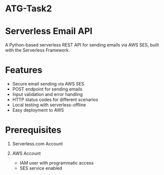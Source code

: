 # ATG-Task2
# Serverless Email API

A Python-based serverless REST API for sending emails via AWS SES, built with the Serverless Framework.

# Features
- Secure email sending via AWS SES
- POST endpoint for sending emails
- Input validation and error handling
- HTTP status codes for different scenarios
- Local testing with serverless-offline
- Easy deployment to AWS

# Prerequisites
1. Serverless.com Account 
   
2. AWS Account
   - IAM user with programmatic access
   - SES service enabled

